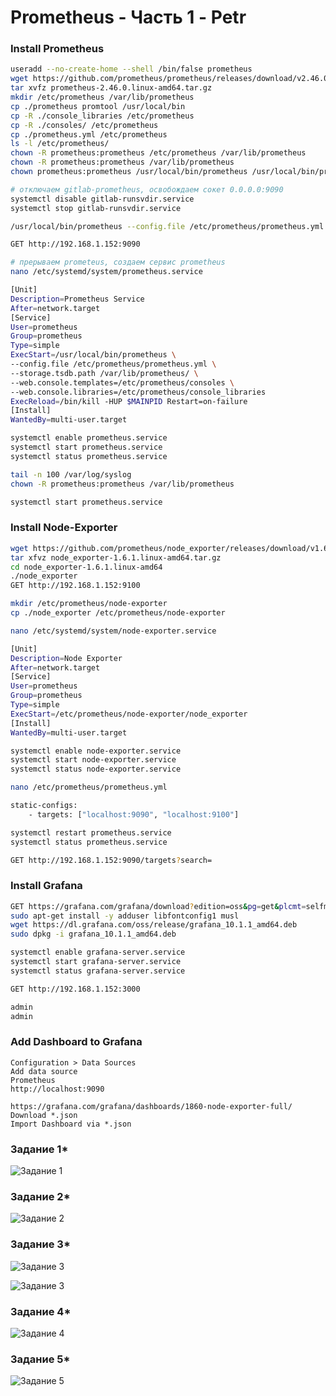 # Prometheus - Часть 1 - Petr

### Install Prometheus

```bash
useradd --no-create-home --shell /bin/false prometheus
wget https://github.com/prometheus/prometheus/releases/download/v2.46.0/prometheus-2.46.0.linux-amd64.tar.gz
tar xvfz prometheus-2.46.0.linux-amd64.tar.gz
mkdir /etc/prometheus /var/lib/prometheus
cp ./prometheus promtool /usr/local/bin
cp -R ./console_libraries /etc/prometheus
cp -R ./consoles/ /etc/prometheus
cp ./prometheus.yml /etc/prometheus
ls -l /etc/prometheus/
chown -R prometheus:prometheus /etc/prometheus /var/lib/prometheus
chown -R prometheus:prometheus /var/lib/prometheus
chown prometheus:prometheus /usr/local/bin/prometheus /usr/local/bin/promtool

# отключаем gitlab-prometheus, освобождаем сокет 0.0.0.0:9090
systemctl disable gitlab-runsvdir.service
systemctl stop gitlab-runsvdir.service

/usr/local/bin/prometheus --config.file /etc/prometheus/prometheus.yml --storage.tsdb.path /var/lib/prometheus/ --web.console.templates=/etc/prometheus/consoles --web.console.libraries=/etc/prometheus/console_libraries

GET http://192.168.1.152:9090

# прерываем prometeus, создаем сервис prometheus
nano /etc/systemd/system/prometheus.service

[Unit]
Description=Prometheus Service
After=network.target
[Service]
User=prometheus
Group=prometheus
Type=simple
ExecStart=/usr/local/bin/prometheus \
--config.file /etc/prometheus/prometheus.yml \
--storage.tsdb.path /var/lib/prometheus/ \
--web.console.templates=/etc/prometheus/consoles \
--web.console.libraries=/etc/prometheus/console_libraries
ExecReload=/bin/kill -HUP $MAINPID Restart=on-failure
[Install]
WantedBy=multi-user.target

systemctl enable prometheus.service
systemctl start prometheus.service
systemctl status prometheus.service

tail -n 100 /var/log/syslog
chown -R prometheus:prometheus /var/lib/prometheus

systemctl start prometheus.service

```

### Install Node-Exporter

```bash
wget https://github.com/prometheus/node_exporter/releases/download/v1.6.1/node_exporter-1.6.1.linux-amd64.tar.gz
tar xfvz node_exporter-1.6.1.linux-amd64.tar.gz
cd node_exporter-1.6.1.linux-amd64
./node_exporter
GET http://192.168.1.152:9100

mkdir /etc/prometheus/node-exporter
cp ./node_exporter /etc/prometheus/node-exporter

nano /etc/systemd/system/node-exporter.service

[Unit] 
Description=Node Exporter
After=network.target
[Service]
User=prometheus
Group=prometheus
Type=simple
ExecStart=/etc/prometheus/node-exporter/node_exporter
[Install]
WantedBy=multi-user.target

systemctl enable node-exporter.service
systemctl start node-exporter.service
systemctl status node-exporter.service

nano /etc/prometheus/prometheus.yml

static-configs:
    - targets: ["localhost:9090", "localhost:9100"]

systemctl restart prometheus.service
systemctl status prometheus.service

GET http://192.168.1.152:9090/targets?search=
```

### Install Grafana

```bash
GET https://grafana.com/grafana/download?edition=oss&pg=get&plcmt=selfmanaged-box1-cta1&platform=linux
sudo apt-get install -y adduser libfontconfig1 musl
wget https://dl.grafana.com/oss/release/grafana_10.1.1_amd64.deb
sudo dpkg -i grafana_10.1.1_amd64.deb

systemctl enable grafana-server.service
systemctl start grafana-server.service
systemctl status grafana-server.service

GET http://192.168.1.152:3000

admin
admin
```

### Add Dashboard to Grafana

```
Configuration > Data Sources 
Add data sourcе
Prometheus
http://localhost:9090

https://grafana.com/grafana/dashboards/1860-node-exporter-full/
Download *.json
Import Dashboard via *.json
```

### Задание 1*

![Задание 1](https://github.com/tprvx/Netology-Homeworks/blob/Prometheus-1/img_homework/1.png?raw=true)

### Задание 2*

![Задание 2](https://github.com/tprvx/Netology-Homeworks/blob/Prometheus-1/img_homework/2.png?raw=true)

### Задание 3*

![Задание 3](https://github.com/tprvx/Netology-Homeworks/blob/Prometheus-1/img_homework/3.1.png?raw=true)

![Задание 3](https://github.com/tprvx/Netology-Homeworks/blob/Prometheus-1/img_homework/3.2.png?raw=true)

### Задание 4*

![Задание 4](https://github.com/tprvx/Netology-Homeworks/blob/Prometheus-1/img_homework/4.png?raw=true)

### Задание 5*

![Задание 5](https://github.com/tprvx/Netology-Homeworks/blob/Prometheus-1/img_homework/5.png?raw=true)
